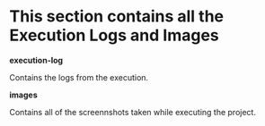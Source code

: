 
# This section contains all the Execution Logs and Images
       
    
**execution-log**    

Contains the logs from the execution.

**images**    

Contains all of the screennshots taken while executing the project.
